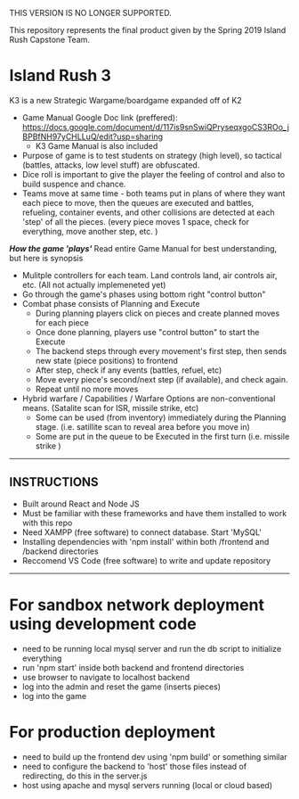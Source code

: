 THIS VERSION IS NO LONGER SUPPORTED.

This repository represents the final product given by the Spring 2019 Island Rush Capstone Team.

# Island Rush 3

K3 is a new Strategic Wargame/boardgame expanded off of K2
- Game Manual Google Doc link (preffered): https://docs.google.com/document/d/117is9snSwiQPryseqxgoCS3ROo_jBPBfNH97yCHLLuQ/edit?usp=sharing
    - K3 Game Manual is also included
- Purpose of game is to test students on strategy (high level), so tactical (battles, attacks, low level stuff) are obfuscated. 
- Dice roll is important to give the player the feeling of control and also to build suspence and chance. 
- Teams move at same time - both teams put in plans of where they want each piece to move, then the queues are executed and battles, refueling, container events, and other collisions are detected at each 'step' of all the pieces. (every piece moves 1 space, check for everything, move another step, etc. )


***How the game 'plays'***
Read entire Game Manual for best understanding, but here is synopsis
- Mulitple controllers for each team. Land controls land, air controls air, etc. (All not actually implemeneted yet)
- Go through the game's phases using bottom right "control button"
- Combat phase consists of Planning and Execute
    - During planning players click on pieces and create planned moves for each piece
    - Once done planning, players use "control button" to start the Execute
    - The backend steps through every movement's first step, then sends new state (piece positions) to frontend
    - After step, check if any events (battles, refuel, etc)
    - Move every piece's second/next step (if available), and check again. 
    - Repeat until no more moves
- Hybrid warfare / Capabilities / Warfare Options are non-conventional means. (Satalite scan for ISR, missile strike, etc)
    - Some can be used (from inventory) immediately during the Planning stage. (i.e. satillite scan to reveal area before you move in)
    - Some are put in the queue to be Executed in the first turn (i.e. missile strike )


------------

## INSTRUCTIONS

- Built around React and Node JS
- Must be familiar with these frameworks and have them installed to work with this repo
- Need XAMPP (free software) to connect database. Start 'MySQL'
- Installing dependencies with 'npm install' within both /frontend and /backend directories
- Reccomend VS Code (free software) to write and update repository

------------

# For sandbox network deployment using development code
- need to be running local mysql server and run the db script to initialize everything
- run 'npm start' inside both backend and frontend directories
- use browser to navigate to localhost backend
- log into the admin and reset the game (inserts pieces)
- log into the game

# For production deployment
- need to build up the frontend dev using 'npm build' or something similar
- need to configure the backend to 'host' those files instead of redirecting, do this in the server.js
- host using apache and mysql servers running (local or cloud based)


